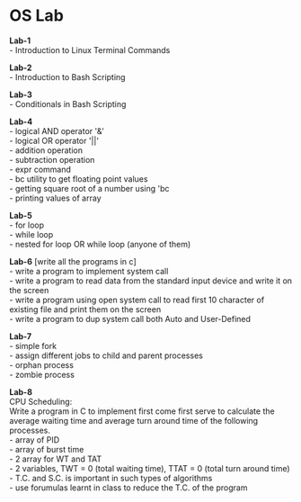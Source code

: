 # OS Lab

**Lab-1**<br>
	- Introduction to Linux Terminal Commands<br>

**Lab-2**<br>
	- Introduction to Bash Scripting<br>

**Lab-3**<br>
	- Conditionals in Bash Scripting<br>

**Lab-4**<br>
	- logical AND operator '&'<br>
	- logical OR operator '||'<br>
	- addition operation<br>
        - subtraction operation<br>
	- expr command<br>
	- bc utility to get floating point values<br>
	- getting square root of a number using 'bc<br>
	- printing values of array<br>

**Lab-5**<br>
	- for loop<br>
	- while loop<br>
	- nested for loop OR while loop (anyone of them)<br>

**Lab-6** [write all the programs in c]<br>
	- write a program to implement system call<br>
	- write a program to read data from the standard input device and write it on the screen<br>
	- write a program using open system call to read first 10 character of existing file and print them on the screen<br>
	- write a program to dup system call both Auto and User-Defined<br> 

**Lab-7**<br> 
	- simple fork <br>
	- assign different jobs to child and parent processes <br>
	- orphan process <br>
	- zombie process <br>

**Lab-8**<br> 
    CPU Scheduling:<br>
        Write a program in C to implement first come first serve to calculate the average waiting time and average turn around time of the following processes.<br>
            - array of PID<br>
            - array of burst time<br>
            - 2 array for WT and TAT<br>
            - 2 variables, TWT = 0 (total waiting time), TTAT  = 0 (total turn around time)<br>
            - T.C. and S.C. is important in such types of algorithms<br>
            - use forumulas learnt in class to reduce the T.C. of the program<br>
            